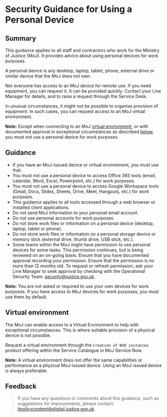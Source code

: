 # Security Guidance for Using a Personal Device

## Summary

This guidance applies to all staff and contractors who work for the Ministry of Justice \(MoJ\). It provides advice about using personal devices for work purposes.

A personal device is any desktop, laptop, tablet, phone, external drive or similar device that the MoJ does not own.

Not everyone has access to an MoJ device for remote use. If you need equipment, you can request it. It can be provided quickly. Contact your Line Manager for details, and to raise a request through the Service Desk.

In unusual circumstances, it might not be possible to organise provision of equipment. In such cases, you can request access to an MoJ virtual environment.

**Note:** Except when connecting to an MoJ [virtual environment](#virtual-environment), or with documented approval in exceptional circumstances as described [below](#guidance), you must not use a personal device for work purposes.

## Guidance

-   If you have an MoJ-issued device or virtual environment, you must use that.
-   You must not use a personal device to access Office 365 tools \(email, calendar, Word, Excel, Powerpoint, etc.\) for work purposes.
-   You must not use a personal device to access Google Workspace tools \(Gmail, Docs, Slides, Sheets, Drive, Meet, Hangouts, etc.\) for work purposes.
-   This guidance applies to all tools accessed through a web browser or installed client applications.
-   Do not send MoJ information to your personal email account.
-   Do not use personal accounts for work purposes.
-   Do not store work files or information on a personal device \(desktop, laptop, tablet or phone\).
-   Do not store work files or information on a personal storage device or memory stick \(external drive, thumb drive, USB stick, etc.\).
-   Some teams within the MoJ might have permission to use personal devices for some tasks. This permission continues, but is being reviewed on an on-going basis. Ensure that you have documented approval recording your permission. Ensure that the permission is no more than 12 months old. To request or refresh permission, ask your Line Manager to seek approval by checking with the Operational Security Team: [security@justice.gov.uk](mailto:security@justice.gov.uk).

**Note:** You are not asked or required to use your own devices for work purposes. If you have access to MoJ devices for work purposes, you must use them by default.

## Virtual environment

The MoJ can enable access to a Virtual Environment to help with exceptional circumstances. This is where suitable provision of a physical device is not possible.

Request a virtual environment through the `Creation of WVD instances` product offering within the Service Catalogue in MoJ Service Now.

**Note:** A virtual environment does not offer the same capabilities or performance as a physical MoJ-issued device. Using an MoJ-issued device is always preferable.

## Feedback

> If you have any questions or comments about this guidance, such as suggestions for improvements, please contact: [itpolicycontent@digital.justice.gov.uk](mailto:itpolicycontent@digital.justice.gov.uk).

